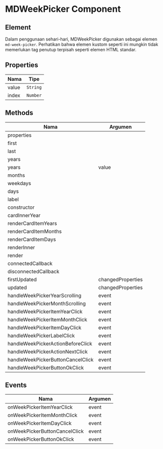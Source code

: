 # MDWeekPicker Component

## Element

Dalam penggunaan sehari-hari, MDWeekPicker digunakan sebagai elemen `md-week-picker`. Perhatikan bahwa elemen kustom seperti ini mungkin tidak memerlukan tag penutup terpisah seperti elemen HTML standar.

## Properties

| Nama | Tipe |
| --- | --- |
| value | `String` |
| index | `Number` |

## Methods

| Nama | Argumen |
| --- | --- |
| properties |  |
| first |  |
| last |  |
| years |  |
| years | value |
| months |  |
| weekdays |  |
| days |  |
| label |  |
| constructor |  |
| cardInnerYear |  |
| renderCardItemYears |  |
| renderCardItemMonths |  |
| renderCardItemDays |  |
| renderInner |  |
| render |  |
| connectedCallback |  |
| disconnectedCallback |  |
| firstUpdated | changedProperties |
| updated | changedProperties |
| handleWeekPickerYearScrolling | event |
| handleWeekPickerMonthScrolling | event |
| handleWeekPickerItemYearClick | event |
| handleWeekPickerItemMonthClick | event |
| handleWeekPickerItemDayClick | event |
| handleWeekPickerLabelClick | event |
| handleWeekPickerActionBeforeClick | event |
| handleWeekPickerActionNextClick | event |
| handleWeekPickerButtonCancelClick | event |
| handleWeekPickerButtonOkClick | event |

## Events

| Nama | Argumen |
| --- | --- |
| onWeekPickerItemYearClick | event |
| onWeekPickerItemMonthClick | event |
| onWeekPickerItemDayClick | event |
| onWeekPickerButtonCancelClick | event |
| onWeekPickerButtonOkClick | event |

